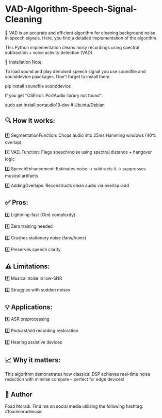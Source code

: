 # VAD-Algorithm-Speech-Signal-Cleaning

🚀 VAD is an accurate and efficient algorithm for cleaning background noise in speech signals. Here, you find a detailed implementation of the algorithm.

This Python implementation cleans noisy recordings using spectral subtraction + voice activity detection (VAD).

🔧 Installation Note:

To load sound and play denoised speech signal you use soundfile and sounddevice paxckages. Don't forget to install them:

pip install soundfile sounddevice

If you get "OSError: PortAudio library not found":

sudo apt install portaudio19-dev  # Ubuntu/Debian

## 🔍 How it works:

1️⃣ SegmentationFunction:
Chops audio into 25ms Hamming windows (40% overlap)

2️⃣ VAD_Function:
Flags speech/noise using spectral distance + hangover logic

3️⃣ SpeechEnhancement:
Estimates noise → subtracts it → suppresses musical artifacts

4️⃣ AddingOverlaps:
Reconstructs clean audio via overlap-add

## ✅ Pros:

1️⃣ Lightning-fast (O(n) complexity)

2️⃣ Zero training needed

3️⃣ Crushes stationary noise (fans/hums)

4️⃣ Preserves speech clarity

## ⚠️ Limitations:

1️⃣ Musical noise in low-SNR

2️⃣ Struggles with sudden noises

## 💡 Applications:

1️⃣ ASR preprocessing

2️⃣ Podcast/old recording restoration

3️⃣ Hearing assistive devices

## 📈 Why it matters:

This algorithm demonstrates how classical DSP achieves real-time noise reduction with minimal compute – perfect for edge devices!

## 👤 Author
Foad Moradi.
Find me on social media utilizing the following hashtag:
#foadmoradimusic

